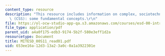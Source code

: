 ```yaml
---
content_type: resource
description: "This resource includes information on complex, sociotechnical systems\
  \ (CSS): some fundamental concepts.\r\n"
file: https://ol-ocw-studio-app-qa.s3.amazonaws.com/courses/esd-00-introduction-to-engineering-systems-spring-2011/653ee16a12d313a23a0c0a1a3922301e_MITESD_00S11_read01.pdf
file_type: application/pdf
parent_uid: a4a0f175-edb3-9174-5b2f-580e3eff1d2a
resourcetype: Document
title: MITESD_00S11_read01.pdf
uid: 653ee16a-12d3-13a2-3a0c-0a1a3922301e
---
```


